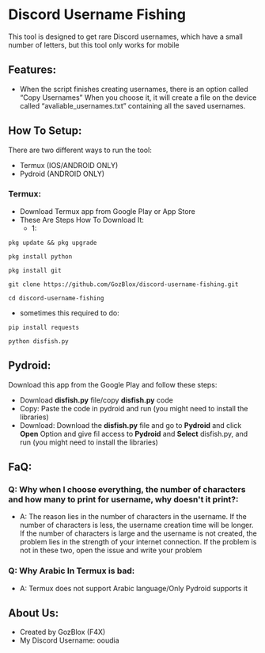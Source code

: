 # Discord Username Fishing
This tool is designed to get rare Discord usernames, which have a small number of letters, but this tool only works for mobile

## Features:
- When the script finishes creating usernames, there is an option called “Copy Usernames” When you choose it, it will create a file on the device called “avaliable_usernames.txt” containing all the saved usernames. 

## How To Setup:
There are two different ways to run the tool:
- Termux (IOS/ANDROID ONLY)
- Pydroid (ANDROID ONLY)

### Termux:
- Download Termux app from Google Play or App Store 
- These Are Steps How To Download It:
  - 1:
```
pkg update && pkg upgrade
```

```
pkg install python
```

```
pkg install git
```

```
git clone https://github.com/GozBlox/discord-username-fishing.git
```

```
cd discord-username-fishing
```

- sometimes this required to do:
```
pip install requests
```

```
python disfish.py
```

## Pydroid:
Download this app from the Google Play and follow these steps:
- Download **disfish.py** file/copy **disfish.py** code
- Copy: Paste the code in pydroid and run (you might need to install the libraries)
- Download: Download the **disfish.py** file and go to **Pydroid** and click **Open** Option and give fil access to **Pydroid** and **Select** disfish.py, and run (you might need to install the libraries)

## FaQ:
### Q: Why when I choose everything, the number of characters and how many to print for username, why doesn't it print?:
- A: The reason lies in the number of characters in the username. If the number of characters is less, the username creation time will be longer. If the number of characters is large and the username is not created, the problem lies in the strength of your internet connection. If the problem is not in these two, open the issue and write your problem
### Q: Why Arabic In Termux is bad:
- A: Termux does not support Arabic language/Only Pydroid supports it

## About Us:
- Created by GozBlox (F4X)
- My Discord Username: ooudia